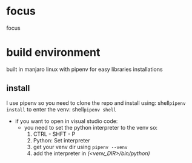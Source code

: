 # focus
focus

# build environment
built in manjaro linux with pipenv for easy libraries installations

## install
I use pipenv so you need to clone the repo and install using: shell```pipenv install```
to enter the venv: shell```pipenv shell```

* if you want to open in visual studio code:
    * you need to set the python interpreter to the venv so:
        1. CTRL - SHFT - P
        2. Python: Set interpreter
        3. get your venv dir using ```pipenv --venv```
        3. add the interpreter in *(<venv_DIR>/bin/python)*